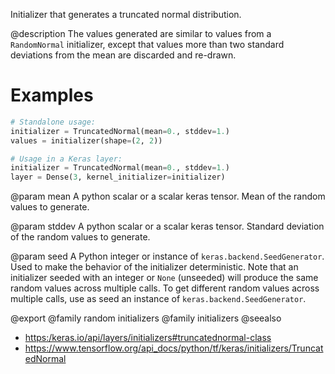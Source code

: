 Initializer that generates a truncated normal distribution.

@description
The values generated are similar to values from a
`RandomNormal` initializer, except that values more
than two standard deviations from the mean are
discarded and re-drawn.

# Examples
```python
# Standalone usage:
initializer = TruncatedNormal(mean=0., stddev=1.)
values = initializer(shape=(2, 2))
```

```python
# Usage in a Keras layer:
initializer = TruncatedNormal(mean=0., stddev=1.)
layer = Dense(3, kernel_initializer=initializer)
```

@param mean
A python scalar or a scalar keras tensor. Mean of the random
values to generate.

@param stddev
A python scalar or a scalar keras tensor. Standard deviation of
the random values to generate.

@param seed
A Python integer or instance of
`keras.backend.SeedGenerator`.
Used to make the behavior of the initializer
deterministic. Note that an initializer seeded with an integer
or `None` (unseeded) will produce the same random values
across multiple calls. To get different random values
across multiple calls, use as seed an instance
of `keras.backend.SeedGenerator`.

@export
@family random initializers
@family initializers
@seealso
+ <https:/keras.io/api/layers/initializers#truncatednormal-class>
+ <https://www.tensorflow.org/api_docs/python/tf/keras/initializers/TruncatedNormal>
